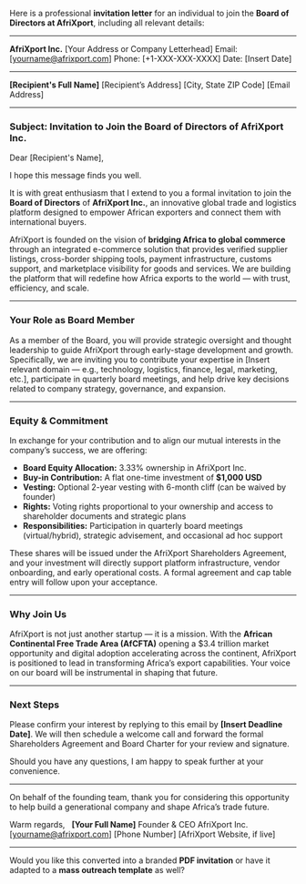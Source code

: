 Here is a professional **invitation letter** for an individual to join the **Board of Directors at AfriXport**, including all relevant details:

---

**AfriXport Inc.**
\[Your Address or Company Letterhead]
Email: \[[yourname@afrixport.com](mailto:yourname@afrixport.com)]
Phone: \[+1-XXX-XXX-XXXX]
Date: \[Insert Date]

---

**\[Recipient's Full Name]**
\[Recipient’s Address]
\[City, State ZIP Code]
\[Email Address]

---

### **Subject: Invitation to Join the Board of Directors of AfriXport Inc.**

Dear \[Recipient's Name],

I hope this message finds you well.

It is with great enthusiasm that I extend to you a formal invitation to join the **Board of Directors** of **AfriXport Inc.**, an innovative global trade and logistics platform designed to empower African exporters and connect them with international buyers.

AfriXport is founded on the vision of **bridging Africa to global commerce** through an integrated e-commerce solution that provides verified supplier listings, cross-border shipping tools, payment infrastructure, customs support, and marketplace visibility for goods and services. We are building the platform that will redefine how Africa exports to the world — with trust, efficiency, and scale.

---

### **Your Role as Board Member**

As a member of the Board, you will provide strategic oversight and thought leadership to guide AfriXport through early-stage development and growth. Specifically, we are inviting you to contribute your expertise in \[Insert relevant domain — e.g., technology, logistics, finance, legal, marketing, etc.], participate in quarterly board meetings, and help drive key decisions related to company strategy, governance, and expansion.

---

### **Equity & Commitment**

In exchange for your contribution and to align our mutual interests in the company’s success, we are offering:

* **Board Equity Allocation:** 3.33% ownership in AfriXport Inc.
* **Buy-in Contribution:** A flat one-time investment of **\$1,000 USD**
* **Vesting:** Optional 2-year vesting with 6-month cliff (can be waived by founder)
* **Rights:** Voting rights proportional to your ownership and access to shareholder documents and strategic plans
* **Responsibilities:** Participation in quarterly board meetings (virtual/hybrid), strategic advisement, and occasional ad hoc support

These shares will be issued under the AfriXport Shareholders Agreement, and your investment will directly support platform infrastructure, vendor onboarding, and early operational costs. A formal agreement and cap table entry will follow upon your acceptance.

---

### **Why Join Us**

AfriXport is not just another startup — it is a mission. With the **African Continental Free Trade Area (AfCFTA)** opening a \$3.4 trillion market opportunity and digital adoption accelerating across the continent, AfriXport is positioned to lead in transforming Africa’s export capabilities. Your voice on our board will be instrumental in shaping that future.

---

### **Next Steps**

Please confirm your interest by replying to this email by **\[Insert Deadline Date]**. We will then schedule a welcome call and forward the formal Shareholders Agreement and Board Charter for your review and signature.

Should you have any questions, I am happy to speak further at your convenience.

---

On behalf of the founding team, thank you for considering this opportunity to help build a generational company and shape Africa’s trade future.

Warm regards,
 
**\[Your Full Name]**
Founder & CEO
AfriXport Inc.
\[[yourname@afrixport.com](mailto:yourname@afrixport.com)]
\[Phone Number]
\[AfriXport Website, if live]

---

Would you like this converted into a branded **PDF invitation** or have it adapted to a **mass outreach template** as well?
